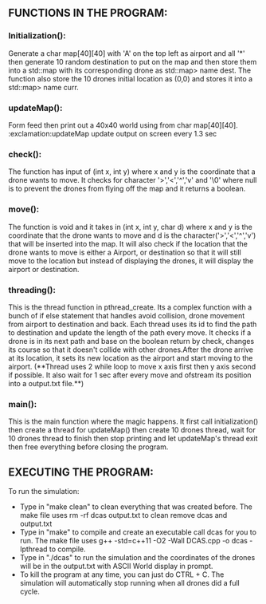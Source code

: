 <h2> FUNCTIONS IN THE PROGRAM: </h2>

<h3>Initialization():</h3>
Generate a char map[40][40] with 'A' on the top left as airport and all '*' then generate 10 random destination to put on the map and then store them into a std::map with its corresponding drone as std::map<int, pair<int,int>> name dest. The function also store the 10 drones initial location as (0,0) and stores it into a std::map<int, pair<int,int>> name curr.

<h3>updateMap():</h3>
Form feed then print out a 40x40 world using from char map[40][40].
:exclamation:updateMap update output on screen every 1.3 sec

<h3>check():</h3>
The function has input of (int x, int y) where x and y is the coordinate that a drone wants to move. It checks for character '>','<','^','v' and '\0' where null is to prevent the drones from flying off the map and it returns a boolean.

<h3>move():</h3>
The function is void and it takes in (int x, int y, char d) where x and y is the coordinate that the drone wants to move and d is the character('>','<','^','v') that will be inserted into the map. It will also check if the location that the drone wants to move is either a Airport, or destination so that it will still move to the location but instead of displaying the drones, it will display the airport or destination.

<h3>threading():</h3>
This is the thread function in pthread_create. Its a complex function with a bunch of if else statement that handles avoid collision, drone movement from airport to destination and back. Each thread uses its id to find the path to destination and update the length of the path every move. It checks if a drone is in its next path and base on the boolean return by check, changes its course so that it doesn't collide with other drones.After the drone arrive at its location, it sets its new location as the airport and start moving to the airport.
(**Thread uses 2 while loop to move x axis first then y axis second if possible. It also wait for 1 sec after every move and ofstream its position into a output.txt file.**)

<h3>main():</h3>
This is the main function where the magic happens. It first call initialization() then create a thread for updateMap() then create 10 drones thread, wait for 10 drones thread to finish then stop printing and let updateMap's thread exit then free everything before closing the program.


<h2>EXECUTING THE PROGRAM:</h2>

To run the simulation:
 * Type in "make clean" to clean everything that was created before. The make file uses rm -rf dcas output.txt to clean remove dcas and output.txt
 * Type in "make" to compile and create an executable call dcas for you to run. The make file uses g++ -std=c++11 -O2 -Wall DCAS.cpp -o dcas -lpthread to compile.
 * Type in "./dcas" to run the simulation and the coordinates of the drones will be in the output.txt with ASCII World display in prompt.
 * To kill the program at any time, you can just do CTRL + C. The simulation will automatically stop running when all drones did a full cycle.
